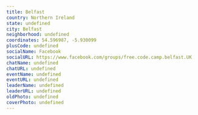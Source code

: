 ```yaml
---
title: Belfast
country: Northern Ireland
state: undefined
city: Belfast
neighborhood: undefined
coordinates: 54.596987, -5.930099
plusCode: undefined
socialName: Facebook
socialURL: https://www.facebook.com/groups/free.code.camp.belfast.UK
chatName: undefined
chatURL: undefined
eventName: undefined
eventURL: undefined
leaderName: undefined
leaderURL: undefined
oldPhoto: undefined
coverPhoto: undefined
---
```


